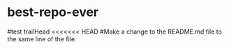 # best-repo-ever
#test trailHead
<<<<<<< HEAD
#Make a change to the README.md file to the same line of the file.